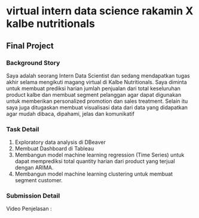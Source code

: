 # virtual intern data science rakamin X kalbe nutritionals

## Final Project

### Background Story

Saya adalah seorang Intern Data Scientist dan sedang mendapatkan tugas akhir selama mengikuti magang virtual di Kalbe Nutritionals. Saya diminta
untuk membuat prediksi harian jumlah penjualan dari total keseluruhan product kalbe dan membuat segment pelanggan agar dapat digunakan untuk
memberikan personalized promotion dan sales treatment. Selain itu saya juga ditugaskan membuat visualisasi data dari data yang didapatkan agar mudah
dibaca, dipahami, jelas dan komunikatif

### Task Detail

1. Exploratory data analysis di DBeaver
2. Membuat Dashboard di Tableau
3. Membangun model machine learning regression (Time Series) untuk dapat memprediksi total quantity harian dari product yang terjual dengan ARIMA.
4. Membangun model machine learning clustering untuk membuat segment customer.

### Submission Detail

Video Penjelasan :


